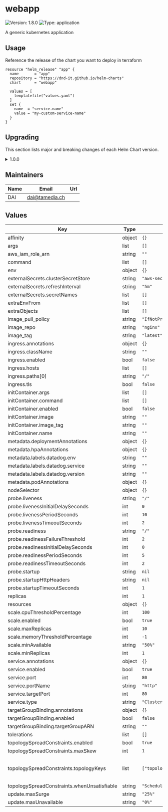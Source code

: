 # webapp

![Version: 1.8.0](https://img.shields.io/badge/Version-1.8.0-informational?style=flat-square) ![Type: application](https://img.shields.io/badge/Type-application-informational?style=flat-square)

A generic kubernetes application

## Usage

Reference the release of the chart you want to deploy in terraform

```hcl
resource "helm_release" "app" {
  name       = "app"
  repository = "https://dnd-it.github.io/helm-charts"
  chart      = "webapp"

  values = [
    templatefile("values.yaml")
  ]
  set {
    name  = "service.name"
    value = "my-custom-service-name"
  }
}
```

## Upgrading

This section lists major and breaking changes of each Helm Chart version.

<details>
<summary>1.0.0</summary>

- Ingress resource are now created when `ingress.enabled` is set to `true`. ingress.hosts has no effect.
- Service name removed from values.yaml. Service name defaults to release name.
- Deployment pod port removed from values.yaml. Pod port defaults to service target port.

```
ingress:
  enabled: true
  hosts:
    - host: foo.bar
      paths:
        - /
```
</details>

## Maintainers

| Name | Email | Url |
| ---- | ------ | --- |
| DAI | <dai@tamedia.ch> |  |

## Values

| Key | Type | Default | Description |
|-----|------|---------|-------------|
| affinity | object | `{}` |  |
| args | list | `[]` |  |
| aws_iam_role_arn | string | `""` |  |
| command | list | `[]` |  |
| env | object | `{}` |  |
| externalSecrets.clusterSecretStore | string | `"aws-secretsmanager"` |  |
| externalSecrets.refreshInterval | string | `"5m"` |  |
| externalSecrets.secretNames | list | `[]` |  |
| extraEnvFrom | list | `[]` |  |
| extraObjects | list | `[]` |  |
| image_pull_policy | string | `"IfNotPresent"` |  |
| image_repo | string | `"nginx"` |  |
| image_tag | string | `"latest"` |  |
| ingress.annotations | object | `{}` |  |
| ingress.className | string | `""` |  |
| ingress.enabled | bool | `false` |  |
| ingress.hosts | list | `[]` |  |
| ingress.paths[0] | string | `"/"` |  |
| ingress.tls | bool | `false` |  |
| initContainer.args | list | `[]` |  |
| initContainer.command | list | `[]` |  |
| initContainer.enabled | bool | `false` |  |
| initContainer.image | string | `""` |  |
| initContainer.image_tag | string | `""` |  |
| initContainer.name | string | `""` |  |
| metadata.deploymentAnnotations | object | `{}` |  |
| metadata.hpaAnnotations | object | `{}` |  |
| metadata.labels.datadog.env | string | `""` |  |
| metadata.labels.datadog.service | string | `""` |  |
| metadata.labels.datadog.version | string | `""` |  |
| metadata.podAnnotations | object | `{}` |  |
| nodeSelector | object | `{}` |  |
| probe.liveness | string | `"/"` |  |
| probe.livenessInitialDelaySeconds | int | `0` |  |
| probe.livenessPeriodSeconds | int | `10` |  |
| probe.livenessTimeoutSeconds | int | `2` |  |
| probe.readiness | string | `"/"` |  |
| probe.readinessFailureThreshold | int | `2` |  |
| probe.readinessInitialDelaySeconds | int | `0` |  |
| probe.readinessPeriodSeconds | int | `5` |  |
| probe.readinessTimeoutSeconds | int | `2` |  |
| probe.startup | string | `nil` |  |
| probe.startupHttpHeaders | string | `nil` |  |
| probe.startupTimeoutSeconds | int | `1` |  |
| replicas | int | `1` |  |
| resources | object | `{}` |  |
| scale.cpuThresholdPercentage | int | `100` |  |
| scale.enabled | bool | `true` |  |
| scale.maxReplicas | int | `10` |  |
| scale.memoryThresholdPercentage | int | `-1` |  |
| scale.minAvailable | string | `"50%"` |  |
| scale.minReplicas | int | `1` |  |
| service.annotations | object | `{}` |  |
| service.enabled | bool | `true` |  |
| service.port | int | `80` |  |
| service.portName | string | `"http"` |  |
| service.targetPort | int | `80` |  |
| service.type | string | `"ClusterIP"` |  |
| targetGroupBinding.annotations | object | `{}` |  |
| targetGroupBinding.enabled | bool | `false` |  |
| targetGroupBinding.targetGroupARN | string | `""` |  |
| tolerations | list | `[]` |  |
| topologySpreadConstraints.enabled | bool | `true` |  |
| topologySpreadConstraints.maxSkew | int | `1` | Enable pod [Topology Spread Constraints](https://kubernetes.io/docs/concepts/workloads/pods/pod-topology-spread-constraints/). |
| topologySpreadConstraints.topologyKeys | list | `["topology.kubernetes.io/zone","kubernetes.io/hostname"]` | The key of node labels. See https://kubernetes.io/docs/reference/kubernetes-api/labels-annotations-taints/ All the labels will be considered to try to find the best match |
| topologySpreadConstraints.whenUnsatisfiable | string | `"ScheduleAnyway"` |  |
| update.maxSurge | string | `"25%"` |  |
| update.maxUnavailable | string | `"0%"` |  |
